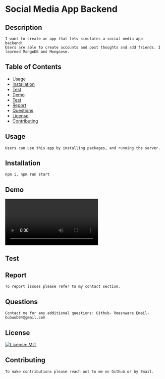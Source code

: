 # Social Media App Backend
## Description
    
    I want to create an app that lets simulates a social media app backend!
    Users are able to create accounts and post thoughts and add friends. I learned MongoDB and Mongoose.

## Table of Contents

- [Usage](#usage)
- [Installation](#installation)
- [Test](#test)
- [Demo](#demo)
- [Test](#test)
- [Report](#report)
- [Questions](#questions)
- [License](#license)
- [Contributing](#contributing)

## Usage
    
    Users can use this app by installing packages, and running the server.

## Installation
    
    npm i, npm run start

## Demo 

![demo1](social_mediaapp_demo.mp4)

## Test

## Report

    To report issues please refer to my contact section.

## Questions

    Contact me for any additional questions: Github- Roesnware Email- bubwub04@gmail.com
    
## License

[![License: MIT](https://img.shields.io/badge/License-MIT-yellow.svg)](https://opensource.org/licenses/MIT)
    
## Contributing
    
    To make contributions please reach out to me on Github or by Email.
